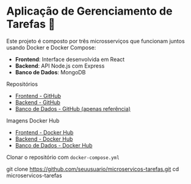 # Aplicação de Gerenciamento de Tarefas 📝

Este projeto é composto por três microsserviços que funcionam juntos usando Docker e Docker Compose:

- **Frontend**: Interface desenvolvida em React
- **Backend**: API Node.js com Express
- **Banco de Dados**: MongoDB

 Repositórios
- [Frontend - GitHub](https://github.com/danilo083/tarefas_front)
- [Backend - GitHub](https://github.com/danilo083/tarefas_back)
- [Banco de Dados - GitHub (apenas referência)](https://github.com/danilo083/tarefas_bd)

Imagens Docker Hub
- [Frontend - Docker Hub](https://hub.docker.com/r/danilo083/tarefas_front)
- [Backend - Docker Hub](https://hub.docker.com/r/danilo083/tarefas_back)
- [Banco de Dados - Docker Hub](https://hub.docker.com/r/danilo083/tarefas_bd)

Clonar o repositório com `docker-compose.yml`

git clone https://github.com/seuusuario/microservicos-tarefas.git
cd microservicos-tarefas
